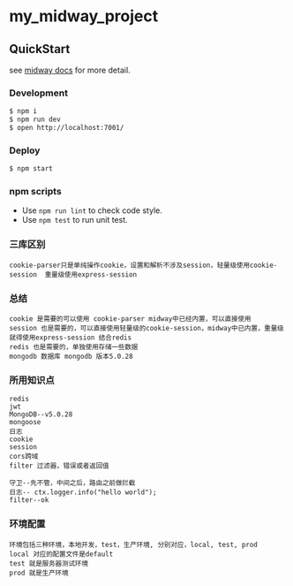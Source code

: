 # my_midway_project

## QuickStart

<!-- add docs here for user -->

see [midway docs][midway] for more detail.

### Development

```bash
$ npm i
$ npm run dev
$ open http://localhost:7001/
```

### Deploy

```bash
$ npm start
```

### npm scripts

- Use `npm run lint` to check code style.
- Use `npm test` to run unit test.


[midway]: https://midwayjs.org

### 三库区别
```
cookie-parser只是单纯操作cookie，设置和解析不涉及session，轻量级使用cookie-session  重量级使用express-session
```

### 总结
```
cookie 是需要的可以使用 cookie-parser midway中已经内置，可以直接使用
session 也是需要的，可以直接使用轻量级的cookie-session，midway中已内置，重量级就得使用express-session 结合redis
redis 也是需要的，单独使用存储一些数据
mongodb 数据库 mongodb 版本5.0.28
```

### 所用知识点
```
redis
jwt
MongoDB--v5.0.28
mongoose
日志
cookie
session
cors跨域
filter 过滤器，错误或者返回值

守卫--先不管，中间之后，路由之前做拦截
日志-- ctx.logger.info("hello world");
filter--ok

```
### 环境配置
``` 
环境包括三种环境，本地开发，test，生产环境, 分别对应，local, test, prod
local 对应的配置文件是default
test 就是服务器测试环境
prod 就是生产环境
```